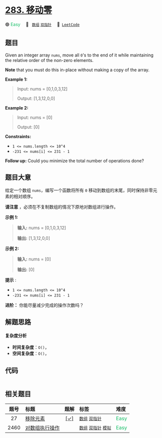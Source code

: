 # [283. 移动零](https://leetcode.com/problems/move-zeroes)

🟢 <font color=#15bd66>Easy</font>&emsp; 🔖&ensp; [`数组`](/tag/array.md) [`双指针`](/tag/two-pointers.md)&emsp; 🔗&ensp;[`LeetCode`](https://leetcode.com/problems/move-zeroes)

## 题目

Given an integer array `nums`, move all `0`'s to the end of it while
maintaining the relative order of the non-zero elements.

**Note** that you must do this in-place without making a copy of the array.



**Example 1:**

> Input: nums = [0,1,0,3,12]
> 
> Output: [1,3,12,0,0]

**Example 2:**

> Input: nums = [0]
> 
> Output: [0]

**Constraints:**

  * `1 <= nums.length <= 10^4`
  * `-231 <= nums[i] <= 231 - 1`



**Follow up:** Could you minimize the total number of operations done?


## 题目大意

给定一个数组 `nums`，编写一个函数将所有 `0` 移动到数组的末尾，同时保持非零元素的相对顺序。

**请注意**  ，必须在不复制数组的情况下原地对数组进行操作。



**示例 1:**

> 
> 
> 
> 
> 
> **输入:** nums = [0,1,0,3,12]
> 
> **输出:** [1,3,12,0,0]
> 
> 

**示例 2:**

> 
> 
> 
> 
> 
> **输入:** nums = [0]
> 
> **输出:** [0]



**提示** :

  * `1 <= nums.length <= 10^4`
  * `-231 <= nums[i] <= 231 - 1`



**进阶：** 你能尽量减少完成的操作次数吗？


## 解题思路

#### 复杂度分析

- **时间复杂度**：`O()`，
- **空间复杂度**：`O()`，

## 代码

```javascript

```

## 相关题目

<!-- prettier-ignore -->
| 题号 | 标题 | 题解 | 标签 | 难度 |
| :------: | :------ | :------: | :------ | :------ |
| 27 | [移除元素](https://leetcode.com/problems/remove-element) | [[✓]](/problem/0027.md) |  [`数组`](/tag/array.md) [`双指针`](/tag/two-pointers.md) | <font color=#15bd66>Easy</font> |
| 2460 | [对数组执行操作](https://leetcode.com/problems/apply-operations-to-an-array) |  |  [`数组`](/tag/array.md) [`双指针`](/tag/two-pointers.md) [`模拟`](/tag/simulation.md) | <font color=#15bd66>Easy</font> |